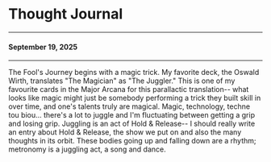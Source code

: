 # Thought Journal
___
#### September 19, 2025
___
The Fool's Journey begins with a magic trick. My favorite deck, the Oswald Wirth, translates "The Magician" as "The Juggler." This is one of my favourite cards in the Major Arcana for this parallactic translation-- what looks like magic might just be somebody performing a trick they built skill in over time, and one's talents truly are magical. Magic, technology, techne tou biou... there's a lot to juggle and I'm fluctuating between getting a grip and losing grip. Juggling is an act of Hold & Release-- I should really write an entry about Hold & Release, the show we put on and also the many thoughts in its orbit. These bodies going up and falling down are a rhythm; metronomy is a juggling act, a song and dance.
